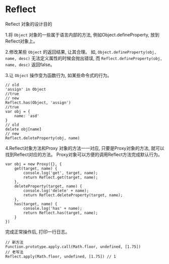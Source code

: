 # Reflect

Reflect 对象的设计目的

1.将 `Object` 对象的一些属于语言内部的方法, 例如Object.defineProperty, 放到Reflect对象上。 

2.修改某些 `Object` 的返回结果, 让其合理。 如, `Object.defineProperty(obj, name, desc)` 无法定义属性的时候会抛出错误, 而 `Reflect.defineProperty(obj, name, desc)` 返回false。 

3.让 `Object` 操作变为函数行为, 如某些命令式的行为。 

    // old
    'assign' in Object
    //true
    // new
    Reflect.has(Object, 'assign')
    //true
    var obj = {
        name: 'asd'
    }
    // old
    delete obj[name]
    // new
    Reflect.deleteProperty(obj, name)

4.Reflect对象方法和Proxy 对象的方法一一对应, 只要是Proxy对象的方法, 就可以找到Reflect对应的方法。 Proxy对象可以方便的调用Reflect方法完成默认行为。 

    var obj = new Proxy({}, {
        get(target, name) {
            console.log('get', target, name); 
            return Reflect.get(target, name); 
        }, 
        deleteProperty(target, name) {
            console.log('delete' + name); 
            return Reflect.deleteProperty(target, name); 
        }, 
        has(target, name) {
            console.log('has' + name); 
            return Reflect.has(target, name); 
        }
    })

完成正常操作后, 打印一行日志。 

    // 新方法
    Function.prototype.apply.call(Math.floor, undefined, [1.75])
    // 老写法
    Reflect.apply(Math.floor, undefined, [1.75]) // 1

